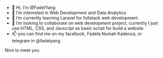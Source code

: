 - 👋 Hi, I’m @FadelYang
- 👀 I’m interested in Web Development and Data Analytics
- 🌱 I’m currently learning Laravel for fullstack web development
- 💞️ I’m looking to collaborate on web development project, currently I just use HTML, CSS, and Javscript as basic script for build a website
- 📫 you can find me on my facebook, Fadela Numah Kadenza, or telegram in @fadelyang

Nice to meet you

<!---
FadelYang/FadelYang is a ✨ special ✨ repository because its `README.md` (this file) appears on your GitHub profile.
You can click the Preview link to take a look at your changes.
--->
